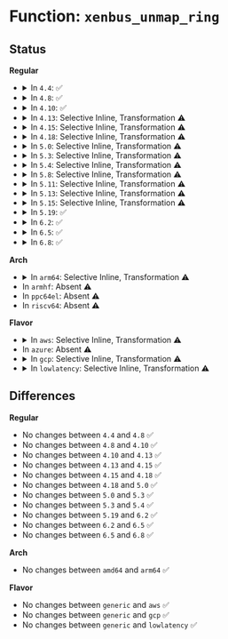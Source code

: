 # Function: <code>xenbus_unmap_ring</code>

## Status
<b>Regular</b>
<ul>
<li>
<details>
<summary>In <code>4.4</code>: ✅</summary>

```c
int xenbus_unmap_ring(struct xenbus_device *dev, grant_handle_t *handles, unsigned int nr_handles, long unsigned int *vaddrs);
```

**Collision:** Unique Global

**Inline:** No

**Transformation:** False

**Instances:**

```
In drivers/xen/xenbus/xenbus_client.c (ffffffff814cb230)
Location: drivers/xen/xenbus/xenbus_client.c:886
Inline: False
Direct callers:
  - drivers/xen/xenbus/xenbus_client.c:xenbus_unmap_ring_vfree_hvm
  - drivers/xen/xenbus/xenbus_client.c:xenbus_map_ring_valloc_hvm
```
**Symbols:**

```
ffffffff814cb230-ffffffff814cb39b: xenbus_unmap_ring (STB_GLOBAL)
```
</details>
</li>
<li>
<details>
<summary>In <code>4.8</code>: ✅</summary>

```c
int xenbus_unmap_ring(struct xenbus_device *dev, grant_handle_t *handles, unsigned int nr_handles, long unsigned int *vaddrs);
```

**Collision:** Unique Global

**Inline:** No

**Transformation:** False

**Instances:**

```
In drivers/xen/xenbus/xenbus_client.c (ffffffff8151be10)
Location: drivers/xen/xenbus/xenbus_client.c:886
Inline: False
Direct callers:
  - drivers/xen/xenbus/xenbus_client.c:xenbus_unmap_ring_vfree_hvm
  - drivers/xen/xenbus/xenbus_client.c:xenbus_map_ring_valloc_hvm
```
**Symbols:**

```
ffffffff8151be10-ffffffff8151bf89: xenbus_unmap_ring (STB_GLOBAL)
```
</details>
</li>
<li>
<details>
<summary>In <code>4.10</code>: ✅</summary>

```c
int xenbus_unmap_ring(struct xenbus_device *dev, grant_handle_t *handles, unsigned int nr_handles, long unsigned int *vaddrs);
```

**Collision:** Unique Global

**Inline:** No

**Transformation:** False

**Instances:**

```
In drivers/xen/xenbus/xenbus_client.c (ffffffff815482e0)
Location: drivers/xen/xenbus/xenbus_client.c:886
Inline: False
Direct callers:
  - drivers/xen/xenbus/xenbus_client.c:xenbus_unmap_ring_vfree_hvm
  - drivers/xen/xenbus/xenbus_client.c:xenbus_map_ring_valloc_hvm
```
**Symbols:**

```
ffffffff815482e0-ffffffff81548459: xenbus_unmap_ring (STB_GLOBAL)
```
</details>
</li>
<li>
<details>
<summary>In <code>4.13</code>: Selective Inline, Transformation ⚠️</summary>

```c
int xenbus_unmap_ring(struct xenbus_device *dev, grant_handle_t *handles, unsigned int nr_handles, long unsigned int *vaddrs);
```

**Collision:** Unique Global

**Inline:** Selective

**Transformation:** True

**Instances:**

```
In drivers/xen/xenbus/xenbus_client.c (ffffffff8155c5fd)
Location: drivers/xen/xenbus/xenbus_client.c:867
Inline: True
Inline callers:
  - drivers/xen/xenbus/xenbus_client.c:xenbus_unmap_ring_vfree_hvm
  - drivers/xen/xenbus/xenbus_client.c:xenbus_map_ring_valloc_hvm
Direct callers:
  - drivers/xen/xenbus/xenbus_client.c:xenbus_unmap_ring_vfree_hvm
  - drivers/xen/xenbus/xenbus_client.c:xenbus_map_ring_valloc_hvm
```
**Symbols:**

```
ffffffff8155c3b0-ffffffff8155c50c: xenbus_unmap_ring.part.3 (STB_LOCAL)
ffffffff8155c510-ffffffff8155c52b: xenbus_unmap_ring (STB_GLOBAL)
```
</details>
</li>
<li>
<details>
<summary>In <code>4.15</code>: Selective Inline, Transformation ⚠️</summary>

```c
int xenbus_unmap_ring(struct xenbus_device *dev, grant_handle_t *handles, unsigned int nr_handles, long unsigned int *vaddrs);
```

**Collision:** Unique Global

**Inline:** Selective

**Transformation:** True

**Instances:**

```
In drivers/xen/xenbus/xenbus_client.c (ffffffff815c0906)
Location: drivers/xen/xenbus/xenbus_client.c:874
Inline: True
Inline callers:
  - drivers/xen/xenbus/xenbus_client.c:xenbus_unmap_ring_vfree_hvm
  - drivers/xen/xenbus/xenbus_client.c:xenbus_map_ring_valloc_hvm
Direct callers:
  - drivers/xen/xenbus/xenbus_client.c:xenbus_unmap_ring_vfree_hvm
  - drivers/xen/xenbus/xenbus_client.c:xenbus_map_ring_valloc_hvm
```
**Symbols:**

```
ffffffff815c06c0-ffffffff815c081c: xenbus_unmap_ring.part.3 (STB_LOCAL)
ffffffff815c0820-ffffffff815c083b: xenbus_unmap_ring (STB_GLOBAL)
```
</details>
</li>
<li>
<details>
<summary>In <code>4.18</code>: Selective Inline, Transformation ⚠️</summary>

```c
int xenbus_unmap_ring(struct xenbus_device *dev, grant_handle_t *handles, unsigned int nr_handles, long unsigned int *vaddrs);
```

**Collision:** Unique Global

**Inline:** Selective

**Transformation:** True

**Instances:**

```
In drivers/xen/xenbus/xenbus_client.c (ffffffff815f9b7d)
Location: drivers/xen/xenbus/xenbus_client.c:874
Inline: True
Inline callers:
  - drivers/xen/xenbus/xenbus_client.c:xenbus_unmap_ring_vfree_hvm
  - drivers/xen/xenbus/xenbus_client.c:xenbus_map_ring_valloc_hvm
Direct callers:
  - drivers/xen/xenbus/xenbus_client.c:xenbus_unmap_ring_vfree_hvm
  - drivers/xen/xenbus/xenbus_client.c:xenbus_map_ring_valloc_hvm
```
**Symbols:**

```
ffffffff815f8b10-ffffffff815f8c6d: xenbus_unmap_ring.part.4 (STB_LOCAL)
ffffffff815f8c70-ffffffff815f8c8b: xenbus_unmap_ring (STB_GLOBAL)
```
</details>
</li>
<li>
<details>
<summary>In <code>5.0</code>: Selective Inline, Transformation ⚠️</summary>

```c
int xenbus_unmap_ring(struct xenbus_device *dev, grant_handle_t *handles, unsigned int nr_handles, long unsigned int *vaddrs);
```

**Collision:** Unique Global

**Inline:** Selective

**Transformation:** True

**Instances:**

```
In drivers/xen/xenbus/xenbus_client.c (ffffffff81614c3d)
Location: drivers/xen/xenbus/xenbus_client.c:872
Inline: True
Inline callers:
  - drivers/xen/xenbus/xenbus_client.c:xenbus_unmap_ring_vfree_hvm
  - drivers/xen/xenbus/xenbus_client.c:xenbus_map_ring_valloc_hvm
Direct callers:
  - drivers/xen/xenbus/xenbus_client.c:xenbus_unmap_ring_vfree_hvm
  - drivers/xen/xenbus/xenbus_client.c:xenbus_map_ring_valloc_hvm
```
**Symbols:**

```
ffffffff81613bc0-ffffffff81613d1d: xenbus_unmap_ring.part.4 (STB_LOCAL)
ffffffff81613d20-ffffffff81613d3b: xenbus_unmap_ring (STB_GLOBAL)
```
</details>
</li>
<li>
<details>
<summary>In <code>5.3</code>: Selective Inline, Transformation ⚠️</summary>

```c
int xenbus_unmap_ring(struct xenbus_device *dev, grant_handle_t *handles, unsigned int nr_handles, long unsigned int *vaddrs);
```

**Collision:** Unique Global

**Inline:** Selective

**Transformation:** True

**Instances:**

```
In drivers/xen/xenbus/xenbus_client.c (ffffffff8164893f)
Location: drivers/xen/xenbus/xenbus_client.c:872
Inline: True
Inline callers:
  - drivers/xen/xenbus/xenbus_client.c:xenbus_unmap_ring_vfree_hvm
  - drivers/xen/xenbus/xenbus_client.c:xenbus_map_ring_valloc_hvm
Direct callers:
  - drivers/xen/xenbus/xenbus_client.c:xenbus_unmap_ring_vfree_hvm
  - drivers/xen/xenbus/xenbus_client.c:xenbus_map_ring_valloc_hvm
```
**Symbols:**

```
ffffffff81647910-ffffffff81647a60: xenbus_unmap_ring.part.0 (STB_LOCAL)
ffffffff81647a60-ffffffff81647a7b: xenbus_unmap_ring (STB_GLOBAL)
```
</details>
</li>
<li>
<details>
<summary>In <code>5.4</code>: Selective Inline, Transformation ⚠️</summary>

```c
int xenbus_unmap_ring(struct xenbus_device *dev, grant_handle_t *handles, unsigned int nr_handles, long unsigned int *vaddrs);
```

**Collision:** Unique Global

**Inline:** Selective

**Transformation:** True

**Instances:**

```
In drivers/xen/xenbus/xenbus_client.c (ffffffff8166addf)
Location: drivers/xen/xenbus/xenbus_client.c:872
Inline: True
Inline callers:
  - drivers/xen/xenbus/xenbus_client.c:xenbus_unmap_ring_vfree_hvm
  - drivers/xen/xenbus/xenbus_client.c:xenbus_map_ring_valloc_hvm
Direct callers:
  - drivers/xen/xenbus/xenbus_client.c:xenbus_unmap_ring_vfree_hvm
  - drivers/xen/xenbus/xenbus_client.c:xenbus_map_ring_valloc_hvm
```
**Symbols:**

```
ffffffff81669db0-ffffffff81669f00: xenbus_unmap_ring.part.0 (STB_LOCAL)
ffffffff81669f00-ffffffff81669f1b: xenbus_unmap_ring (STB_GLOBAL)
```
</details>
</li>
<li>
<details>
<summary>In <code>5.8</code>: Selective Inline, Transformation ⚠️</summary>

**Collision:** Unique Static

**Inline:** Selective

**Transformation:** True

**Instances:**

```
In drivers/xen/xenbus/xenbus_client.c (ffffffff8171ad5f)
Location: drivers/xen/xenbus/xenbus_client.c:567
Inline: True
Inline callers:
  - drivers/xen/xenbus/xenbus_client.c:xenbus_unmap_ring_hvm
  - drivers/xen/xenbus/xenbus_client.c:xenbus_map_ring_hvm
Direct callers:
  - drivers/xen/xenbus/xenbus_client.c:xenbus_unmap_ring_hvm
  - drivers/xen/xenbus/xenbus_client.c:xenbus_map_ring_hvm
```
**Symbols:**

```
ffffffff8171a0a0-ffffffff8171a1dd: xenbus_unmap_ring.part.0 (STB_LOCAL)
```
</details>
</li>
<li>
<details>
<summary>In <code>5.11</code>: Selective Inline, Transformation ⚠️</summary>

**Collision:** Unique Static

**Inline:** Selective

**Transformation:** True

**Instances:**

```
In drivers/xen/xenbus/xenbus_client.c (ffffffff81737ecf)
Location: drivers/xen/xenbus/xenbus_client.c:570
Inline: True
Inline callers:
  - drivers/xen/xenbus/xenbus_client.c:xenbus_unmap_ring_hvm
  - drivers/xen/xenbus/xenbus_client.c:xenbus_map_ring_hvm
Direct callers:
  - drivers/xen/xenbus/xenbus_client.c:xenbus_unmap_ring_hvm
  - drivers/xen/xenbus/xenbus_client.c:xenbus_map_ring_hvm
```
**Symbols:**

```
ffffffff817371e0-ffffffff8173731d: xenbus_unmap_ring.part.0 (STB_LOCAL)
```
</details>
</li>
<li>
<details>
<summary>In <code>5.13</code>: Selective Inline, Transformation ⚠️</summary>

**Collision:** Unique Static

**Inline:** Selective

**Transformation:** True

**Instances:**

```
In drivers/xen/xenbus/xenbus_client.c (ffffffff8171ba3f)
Location: drivers/xen/xenbus/xenbus_client.c:570
Inline: True
Inline callers:
  - drivers/xen/xenbus/xenbus_client.c:xenbus_unmap_ring_hvm
  - drivers/xen/xenbus/xenbus_client.c:xenbus_map_ring_hvm
Direct callers:
  - drivers/xen/xenbus/xenbus_client.c:xenbus_unmap_ring_hvm
  - drivers/xen/xenbus/xenbus_client.c:xenbus_map_ring_hvm
```
**Symbols:**

```
ffffffff8171ace0-ffffffff8171ae23: xenbus_unmap_ring.part.0 (STB_LOCAL)
```
</details>
</li>
<li>
<details>
<summary>In <code>5.15</code>: Selective Inline, Transformation ⚠️</summary>

**Collision:** Unique Static

**Inline:** Selective

**Transformation:** True

**Instances:**

```
In drivers/xen/xenbus/xenbus_client.c (ffffffff8179a66f)
Location: drivers/xen/xenbus/xenbus_client.c:567
Inline: True
Inline callers:
  - drivers/xen/xenbus/xenbus_client.c:xenbus_unmap_ring_hvm
  - drivers/xen/xenbus/xenbus_client.c:xenbus_map_ring_hvm
Direct callers:
  - drivers/xen/xenbus/xenbus_client.c:xenbus_unmap_ring_hvm
  - drivers/xen/xenbus/xenbus_client.c:xenbus_map_ring_hvm
  - drivers/xen/xenbus/xenbus_client.c:xenbus_map_ring_hvm
```
**Symbols:**

```
ffffffff81799560-ffffffff817997fb: xenbus_unmap_ring.part.0 (STB_LOCAL)
```
</details>
</li>
<li>
<details>
<summary>In <code>5.19</code>: ✅</summary>

```c
int xenbus_unmap_ring(struct xenbus_device *dev, grant_handle_t *handles, unsigned int nr_handles, long unsigned int *vaddrs);
```

**Collision:** Unique Static

**Inline:** No

**Transformation:** False

**Instances:**

```
In drivers/xen/xenbus/xenbus_client.c (ffffffff818d3480)
Location: drivers/xen/xenbus/xenbus_client.c:609
Inline: False
Direct callers:
  - drivers/xen/xenbus/xenbus_client.c:xenbus_unmap_ring_hvm
  - drivers/xen/xenbus/xenbus_client.c:xenbus_map_ring_hvm
  - drivers/xen/xenbus/xenbus_client.c:xenbus_map_ring_hvm
```
**Symbols:**

```
ffffffff818d3480-ffffffff818d373d: xenbus_unmap_ring (STB_LOCAL)
```
</details>
</li>
<li>
<details>
<summary>In <code>6.2</code>: ✅</summary>

```c
int xenbus_unmap_ring(struct xenbus_device *dev, grant_handle_t *handles, unsigned int nr_handles, long unsigned int *vaddrs);
```

**Collision:** Unique Static

**Inline:** No

**Transformation:** False

**Instances:**

```
In drivers/xen/xenbus/xenbus_client.c (ffffffff81a25620)
Location: drivers/xen/xenbus/xenbus_client.c:612
Inline: False
Direct callers:
  - drivers/xen/xenbus/xenbus_client.c:xenbus_unmap_ring_hvm
  - drivers/xen/xenbus/xenbus_client.c:xenbus_map_ring_hvm
  - drivers/xen/xenbus/xenbus_client.c:xenbus_map_ring_hvm
```
**Symbols:**

```
ffffffff81a25620-ffffffff81a258dd: xenbus_unmap_ring (STB_LOCAL)
```
</details>
</li>
<li>
<details>
<summary>In <code>6.5</code>: ✅</summary>

```c
int xenbus_unmap_ring(struct xenbus_device *dev, grant_handle_t *handles, unsigned int nr_handles, long unsigned int *vaddrs);
```

**Collision:** Unique Static

**Inline:** No

**Transformation:** False

**Instances:**

```
In drivers/xen/xenbus/xenbus_client.c (ffffffff81a6ebd0)
Location: drivers/xen/xenbus/xenbus_client.c:612
Inline: False
Direct callers:
  - drivers/xen/xenbus/xenbus_client.c:xenbus_unmap_ring_hvm
  - drivers/xen/xenbus/xenbus_client.c:xenbus_map_ring_hvm
  - drivers/xen/xenbus/xenbus_client.c:xenbus_map_ring_hvm
```
**Symbols:**

```
ffffffff81a6ebd0-ffffffff81a6ee8d: xenbus_unmap_ring (STB_LOCAL)
```
</details>
</li>
<li>
<details>
<summary>In <code>6.8</code>: ✅</summary>

```c
int xenbus_unmap_ring(struct xenbus_device *dev, grant_handle_t *handles, unsigned int nr_handles, long unsigned int *vaddrs);
```

**Collision:** Unique Static

**Inline:** No

**Transformation:** False

**Instances:**

```
In drivers/xen/xenbus/xenbus_client.c (ffffffff81ac0b90)
Location: drivers/xen/xenbus/xenbus_client.c:623
Inline: False
Direct callers:
  - drivers/xen/xenbus/xenbus_client.c:xenbus_unmap_ring_hvm
  - drivers/xen/xenbus/xenbus_client.c:xenbus_map_ring_hvm
  - drivers/xen/xenbus/xenbus_client.c:xenbus_map_ring_hvm
```
**Symbols:**

```
ffffffff81ac0b90-ffffffff81ac0e4d: xenbus_unmap_ring (STB_LOCAL)
```
</details>
</li>
</ul>
<b>Arch</b>
<ul>
<li>
<details>
<summary>In <code>arm64</code>: Selective Inline, Transformation ⚠️</summary>

```c
int xenbus_unmap_ring(struct xenbus_device *dev, grant_handle_t *handles, unsigned int nr_handles, long unsigned int *vaddrs);
```

**Collision:** Unique Global

**Inline:** Selective

**Transformation:** True

**Instances:**

```
In drivers/xen/xenbus/xenbus_client.c (ffff8000108356b4)
Location: drivers/xen/xenbus/xenbus_client.c:872
Inline: True
Inline callers:
  - drivers/xen/xenbus/xenbus_client.c:xenbus_unmap_ring_vfree_hvm
  - drivers/xen/xenbus/xenbus_client.c:xenbus_map_ring_valloc_hvm
Direct callers:
  - drivers/xen/xenbus/xenbus_client.c:xenbus_unmap_ring_vfree_hvm
  - drivers/xen/xenbus/xenbus_client.c:xenbus_map_ring_valloc_hvm
```
**Symbols:**

```
ffff800010834648-ffff8000108347c0: xenbus_unmap_ring.part.0 (STB_LOCAL)
ffff8000108347c0-ffff80001083481c: xenbus_unmap_ring (STB_GLOBAL)
```
</details>
</li>
<li>
In <code>armhf</code>: Absent ⚠️
</li>
<li>
In <code>ppc64el</code>: Absent ⚠️
</li>
<li>
In <code>riscv64</code>: Absent ⚠️
</li>
</ul>
<b>Flavor</b>
<ul>
<li>
<details>
<summary>In <code>aws</code>: Selective Inline, Transformation ⚠️</summary>

```c
int xenbus_unmap_ring(struct xenbus_device *dev, grant_handle_t *handles, unsigned int nr_handles, long unsigned int *vaddrs);
```

**Collision:** Unique Global

**Inline:** Selective

**Transformation:** True

**Instances:**

```
In drivers/xen/xenbus/xenbus_client.c (ffffffff81630c4f)
Location: drivers/xen/xenbus/xenbus_client.c:872
Inline: True
Inline callers:
  - drivers/xen/xenbus/xenbus_client.c:xenbus_unmap_ring_vfree_hvm
  - drivers/xen/xenbus/xenbus_client.c:xenbus_map_ring_valloc_hvm
Direct callers:
  - drivers/xen/xenbus/xenbus_client.c:xenbus_unmap_ring_vfree_hvm
  - drivers/xen/xenbus/xenbus_client.c:xenbus_map_ring_valloc_hvm
```
**Symbols:**

```
ffffffff8162fc20-ffffffff8162fd70: xenbus_unmap_ring.part.0 (STB_LOCAL)
ffffffff8162fd70-ffffffff8162fd8b: xenbus_unmap_ring (STB_GLOBAL)
```
</details>
</li>
<li>
In <code>azure</code>: Absent ⚠️
</li>
<li>
<details>
<summary>In <code>gcp</code>: Selective Inline, Transformation ⚠️</summary>

```c
int xenbus_unmap_ring(struct xenbus_device *dev, grant_handle_t *handles, unsigned int nr_handles, long unsigned int *vaddrs);
```

**Collision:** Unique Global

**Inline:** Selective

**Transformation:** True

**Instances:**

```
In drivers/xen/xenbus/xenbus_client.c (ffffffff8165ec1f)
Location: drivers/xen/xenbus/xenbus_client.c:872
Inline: True
Inline callers:
  - drivers/xen/xenbus/xenbus_client.c:xenbus_unmap_ring_vfree_hvm
  - drivers/xen/xenbus/xenbus_client.c:xenbus_map_ring_valloc_hvm
Direct callers:
  - drivers/xen/xenbus/xenbus_client.c:xenbus_unmap_ring_vfree_hvm
  - drivers/xen/xenbus/xenbus_client.c:xenbus_map_ring_valloc_hvm
```
**Symbols:**

```
ffffffff8165dbf0-ffffffff8165dd40: xenbus_unmap_ring.part.0 (STB_LOCAL)
ffffffff8165dd40-ffffffff8165dd5b: xenbus_unmap_ring (STB_GLOBAL)
```
</details>
</li>
<li>
<details>
<summary>In <code>lowlatency</code>: Selective Inline, Transformation ⚠️</summary>

```c
int xenbus_unmap_ring(struct xenbus_device *dev, grant_handle_t *handles, unsigned int nr_handles, long unsigned int *vaddrs);
```

**Collision:** Unique Global

**Inline:** Selective

**Transformation:** True

**Instances:**

```
In drivers/xen/xenbus/xenbus_client.c (ffffffff8167863a)
Location: drivers/xen/xenbus/xenbus_client.c:872
Inline: True
Inline callers:
  - drivers/xen/xenbus/xenbus_client.c:xenbus_unmap_ring_vfree_hvm
  - drivers/xen/xenbus/xenbus_client.c:xenbus_map_ring_valloc_hvm
Direct callers:
  - drivers/xen/xenbus/xenbus_client.c:xenbus_unmap_ring_vfree_hvm
  - drivers/xen/xenbus/xenbus_client.c:xenbus_map_ring_valloc_hvm
```
**Symbols:**

```
ffffffff816783c0-ffffffff81678510: xenbus_unmap_ring.part.0 (STB_LOCAL)
ffffffff81678510-ffffffff8167852b: xenbus_unmap_ring (STB_GLOBAL)
```
</details>
</li>
</ul>

## Differences
<b>Regular</b>
<ul>
<li>
No changes between <code>4.4</code> and <code>4.8</code> ✅
</li>
<li>
No changes between <code>4.8</code> and <code>4.10</code> ✅
</li>
<li>
No changes between <code>4.10</code> and <code>4.13</code> ✅
</li>
<li>
No changes between <code>4.13</code> and <code>4.15</code> ✅
</li>
<li>
No changes between <code>4.15</code> and <code>4.18</code> ✅
</li>
<li>
No changes between <code>4.18</code> and <code>5.0</code> ✅
</li>
<li>
No changes between <code>5.0</code> and <code>5.3</code> ✅
</li>
<li>
No changes between <code>5.3</code> and <code>5.4</code> ✅
</li>
<li>
No changes between <code>5.19</code> and <code>6.2</code> ✅
</li>
<li>
No changes between <code>6.2</code> and <code>6.5</code> ✅
</li>
<li>
No changes between <code>6.5</code> and <code>6.8</code> ✅
</li>
</ul>
<b>Arch</b>
<ul>
<li>
No changes between <code>amd64</code> and <code>arm64</code> ✅
</li>
</ul>
<b>Flavor</b>
<ul>
<li>
No changes between <code>generic</code> and <code>aws</code> ✅
</li>
<li>
No changes between <code>generic</code> and <code>gcp</code> ✅
</li>
<li>
No changes between <code>generic</code> and <code>lowlatency</code> ✅
</li>
</ul>
